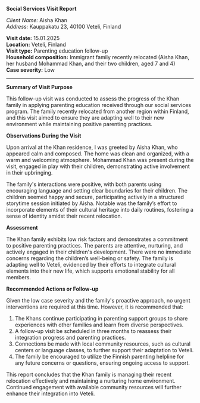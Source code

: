 **Social Services Visit Report**

*Client Name:* Aisha Khan  
*Address:* Kauppakatu 23, 40100 Veteli, Finland  

**Visit date:** 15.01.2025  
**Location:** Veteli, Finland  
**Visit type:** Parenting education follow-up  
**Household composition:** Immigrant family recently relocated (Aisha Khan, her husband Mohammad Khan, and their two children, aged 7 and 4)  
**Case severity:** Low

---

**Summary of Visit Purpose**

This follow-up visit was conducted to assess the progress of the Khan family in applying parenting education received through our social services program. The family recently relocated from another region within Finland, and this visit aimed to ensure they are adapting well to their new environment while maintaining positive parenting practices.

**Observations During the Visit**

Upon arrival at the Khan residence, I was greeted by Aisha Khan, who appeared calm and composed. The home was clean and organized, with a warm and welcoming atmosphere. Mohammad Khan was present during the visit, engaged in play with their children, demonstrating active involvement in their upbringing.

The family's interactions were positive, with both parents using encouraging language and setting clear boundaries for their children. The children seemed happy and secure, participating actively in a structured storytime session initiated by Aisha. Notable was the family’s effort to incorporate elements of their cultural heritage into daily routines, fostering a sense of identity amidst their recent relocation.

**Assessment**

The Khan family exhibits low risk factors and demonstrates a commitment to positive parenting practices. The parents are attentive, nurturing, and actively engaged in their children's development. There were no immediate concerns regarding the children’s well-being or safety. The family is adapting well to Veteli, evidenced by their efforts to integrate cultural elements into their new life, which supports emotional stability for all members.

**Recommended Actions or Follow-up**

Given the low case severity and the family's proactive approach, no urgent interventions are required at this time. However, it is recommended that:

1. The Khans continue participating in parenting support groups to share experiences with other families and learn from diverse perspectives.
2. A follow-up visit be scheduled in three months to reassess their integration progress and parenting practices.
3. Connections be made with local community resources, such as cultural centers or language classes, to further support their adaptation to Veteli.
4. The family be encouraged to utilize the Finnish parenting helpline for any future concerns or questions, ensuring ongoing access to support.

This report concludes that the Khan family is managing their recent relocation effectively and maintaining a nurturing home environment. Continued engagement with available community resources will further enhance their integration into Veteli.